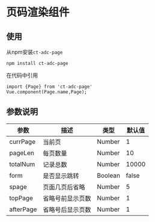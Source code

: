 # 页码渲染组件

## 使用

从npm安装`ct-adc-page`
```
npm install ct-adc-page
```
在代码中引用

```
import {Page} from 'ct-adc-page'
Vue.component(Page.name,Page);
```
## 参数说明

参数|描述|类型|默认值
--- | --- | --- | --- |
currPage | 当前页 | Number | 1
pageLen | 每页数量 | Number | 10
totalNum | 记录总数 | Number | 10000
form | 是否显示跳转 | Boolean | false
spage | 页面几页后省略 | Number | 5
topPage | 省略号前显示页数 | Number | 1
afterPage | 省略号后显示页数 | Number | 1
